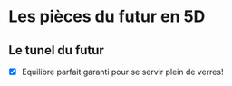 # Les pièces du futur en 5D #

 ## Le tunel du futur
 
- [x] Equilibre parfait garanti pour se servir plein de verres!
